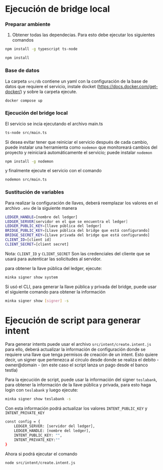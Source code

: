 
# Ejecución de bridge local
### Preparar ambiente
1. Obtener todas las dependecias. Para esto debe ejecutar los siguientes comandos


```bash
npm install -g typescript ts-node
```
```bash
npm install
```

### Base de datos
La carpeta `src/db` contiene un yaml con la configuración de la base de datos que requiere el servicio, instale docket (https://docs.docker.com/get-docker/) y sobre la carpeta ejecute. 

```bash
docker compose up
``` 
### Ejecución del bridge local 

El servicio se incia ejecutando el archivo main.ts
```bash
ts-node src/main.ts
``` 
Si desea evitar tener que reiniciar el servicio después de cada cambio, puede instalar una herramienta como `nodemon` que monitoreará cambios del proyecto y reiniciará automáticamente el servicio; puede instalar `nodemon`
```bash
npm install -g nodemon
```

y finalmente ejecute el servicio con el comando 
```bash
nodemon src/main.ts
```

### Sustitución de variables
Para realizar la configuración de llaves, deberá reemplazar los valores en el archivo `.env` de la siguiente manera

```bash
LEDGER_HANDLE=[nombre del ledger]
LEDGER_SERVER[servidor en el que se encuentra el ledger]
LEDGER_PUBLIC_KEY=[llave pública del ledger] 
BRIDGE_PUBLIC_KEY=[Llave pública del bridge que está configurando]
BRIDGE_SECRET_KEY=[Llave privada del bridge que está configurando]
CLIENT_ID=[client id]
CLIENT_SECRET=[client secret]
```
Nota: 
   `CLIENT_ID` y `CLIENT_SECRET` Son las credenciales del cliente que se usará para autenticar las solicitudes al servidor.


para obtener la llave pública del ledger, ejecute:
```bash
minka signer show system
```
Si usó el CLI, para generar la llave pública y privada del bridge, puede usar el siguiente comando para obtener la información
```bash
minka signer show [signer] -s
```


# Ejecución de script para generar intent

Para generar intents puede usar el archivo `src/intent/create.intent.js` para ello, deberá actualizar la información de configuración donde se requiere una llave que tenga permisos de creación de un intent. Esto quiere decir, un signer que pertenezca al circulo desde donde se realiza el debito - owner@domain - (en este caso el script lanza un pago desde el banco testla) 

Para la ejecución de script, puede usar la información del signer `teslabank`, para obtener la información de la llave pública y privada, para esto haga login con `teslabank` y luego ejecute:

```bash
minka signer show teslabank -s
```
Con esta información podrá actualizar los valores `INTENT_PUBLIC_KEY` y `INTENT_PRIVATE_KEY`
```bash
const config = {
    LEDGER_SERVER: [servidor del ledger],
    LEDGER_HANDLE: [nombre del ledger],
    INTENT_PUBLIC_KEY: "",
    INTENT_PRIVATE_KEY:""
}
```
Ahora si podrá ejecutar el comando 
```bash
node src/intent/create.intent.js
```
